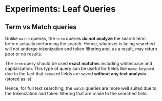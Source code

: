 # Experiments: Leaf Queries

## Term vs Match queries

Unlike `match` queries, the `term` queries **do not analyze** the search term before actually performing the search. Hence, whatever is being searched will not undergo tokenization and token filtering and, as a result, may return poor or no results.

The `term` query should be used **exact matches** including whitespace and capitalization. This type of query can be useful for fields like `name.keyword` due to the fact that `keyword` fields are saved **without any text analysis** (stored as is).

Hence, for full text searching, the `match` queries are more well suited due to the tokenization and token filtering that are made to the searched field.

